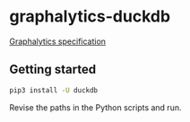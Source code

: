 # graphalytics-duckdb

[Graphalytics specification](https://ldbcouncil.org/ldbc_graphalytics_docs/graphalytics_spec.pdf)

## Getting started

```bash
pip3 install -U duckdb
```

Revise the paths in the Python scripts and run.
